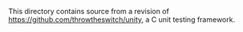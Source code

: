 This directory contains source from a revision of https://github.com/throwtheswitch/unity, a C unit testing framework.
